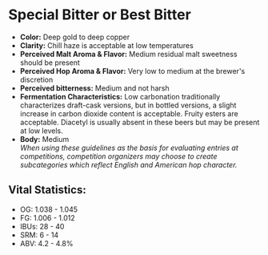 # Special Bitter or Best Bitter

- **Color:** Deep gold to deep copper
- **Clarity:** Chill haze is acceptable at low temperatures
- **Perceived Malt Aroma & Flavor:** Medium residual malt sweetness should be present
- **Perceived Hop Aroma & Flavor:** Very low to medium at the brewer's discretion
- **Perceived bitterness:** Medium and not harsh
- **Fermentation Characteristics:** Low carbonation traditionally characterizes draft-cask versions, but in bottled versions, a slight increase in carbon dioxide content is acceptable. Fruity esters are acceptable. Diacetyl is usually absent in these beers but may be present at low levels.
- **Body:** Medium <br/>
_When using these guidelines as the basis for evaluating entries at competitions, competition organizers may choose to create subcategories which reflect English and American hop character._

## Vital Statistics:

- OG: 1.038 - 1.045
- FG: 1.006 - 1.012
- IBUs: 28 - 40
- SRM: 6 - 14
- ABV: 4.2 - 4.8%
